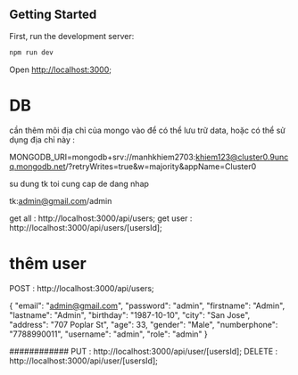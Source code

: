 
## Getting Started

First, run the development server:

```bash
npm run dev
```

Open [http://localhost:3000](http://localhost:3000);
# DB
cần thêm môi địa chỉ của mongo vào để có thể lưu trữ data, hoặc có thể sử dụng địa chỉ này : 

MONGODB_URI=mongodb+srv://manhkhiem2703:khiem123@cluster0.9uncq.mongodb.net/?retryWrites=true&w=majority&appName=Cluster0

su dung tk toi cung cap de dang nhap

tk:admin@gmail.com/admin
<!-- //chua co chuc nang dang nhap bang username  chi dang nhap bang mail-->
get all : http://localhost:3000/api/users;
get user : http://localhost:3000/api/users/[usersId];

# thêm user
POST : http://localhost:3000/api/users;

                                                
{
    "email": "admin@gmail.com",
    "password": "admin",
    "firstname": "Admin",
    "lastname": "Admin",
    "birthday": "1987-10-10",
    "city": "San Jose",
    "address": "707 Poplar St",
    "age": 33,
    "gender": "Male",
    "numberphone": "7788990011",
    "username": "admin", 
    "role": "admin"
  }


############
PUT : http://localhost:3000/api/user/[usersId];
DELETE : http://localhost:3000/api/user/[usersId];
